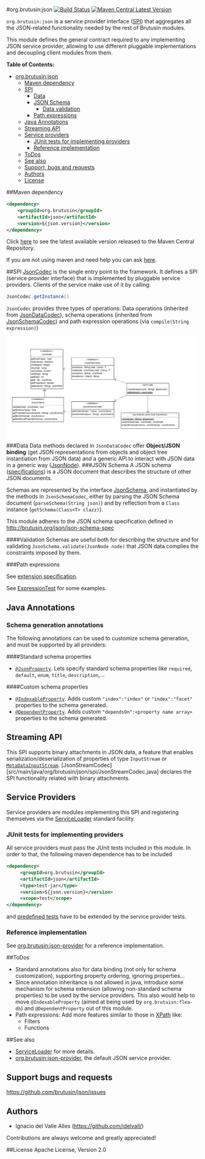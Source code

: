 #org.brutusin:json [![Build Status](https://api.travis-ci.org/brutusin/json.svg?branch=master)](https://travis-ci.org/brutusin/json) [![Maven Central Latest Version](https://maven-badges.herokuapp.com/maven-central/org.brutusin/json/badge.svg)](https://maven-badges.herokuapp.com/maven-central/org.brutusin/json/)

`org.brutusin:json` is a service provider interface ([SPI](http://en.wikipedia.org/wiki/Service_provider_interface)) that aggregates all the JSON-related functionality needed by the rest of Brutusin modules.

This module defines the general contract required to any implementing JSON service provider, allowing to use different pluggable implementations and decoupling client modules from them. 

**Table of Contents:** 

- [org.brutusin:json](#)
  - [Maven dependency](#maven-dependency)
  - [SPI](#spi)
    - [Data](#data)
    - [JSON Schema](#json-schema)
      - [Data validation](#data-validation)
    - [Path expressions](#path-expressions)
  - [Java Annotations](#java-annotations)
  - [Streaming API](#streaming-api)
  - [Service providers](#service-providers)
    - [JUnit tests for implementing providers](#junit-tests-for-implementing-providers)
    - [Reference implementation](#reference-implementation)
  - [ToDos](#todos)
  - [See also](#see-also)
  - [Support, bugs and requests](#support-bugs-and-requests)
  - [Authors](#authors)
  - [License](#license)
  
##Maven dependency 
```xml
<dependency>
    <groupId>org.brutusin</groupId>
    <artifactId>json</artifactId>
    <version>${json.version}</version>
</dependency>
```

Click [here](http://search.maven.org/#search%7Cga%7C1%7Cg%3A%22org.brutusin%22%20a%3A%22json%22) to see the latest available version released to the Maven Central Repository.

If you are not using maven and need help you can ask [here](https://github.com/brutusin/json/issues).

##SPI
[JsonCodec](src/main/java/org/brutusin/json/spi/JsonCodec.java) is the single entry point to the framework. It defines a SPI (service provider interface) that is implemented by pluggable service providers. Clients of the service make use of it by calling:
```java
JsonCodec.getInstance()
```
`JsonCodec` provides three types of operations: Data operations (inherited from [JsonDataCodec](src/main/java/org/brutusin/json/spi/JsonDataCodec.java)), schema operations (inherited from [JsonSchemaCodec](src/main/java/org/brutusin/json/spi/JsonSchemaCodec.java)) and path expression operations (via `compile(String expression)`)

![Class diagram](docs/class-model.png)
###Data
Data methods declared in `JsonDataCodec` offer **Object/JSON binding** (get JSON representations from objects and object tree instantiation from JSON data) and a generic API to interact with JSON data in a generic way ([JsonNode](src/main/java/org/brutusin/json/spi/JsonNode.java)).
###JSON Schema
A JSON schema ([specifications](http://json-schema.org/)) is a JSON document that describes the structure of other JSON documents. 

Schemas are represented by the interface [JsonSchema](src/main/java/org/brutusin/json/spi/JsonSchema.java), and instantiated by the methods in `JsonSchemaCodec`, either by parsing the JSON Schema document (`parseSchema(String json)`) and by reflection from a `Class` instance (`getSchema(Class<T> clazz)`).

This module adheres to the JSON schema specification defined in http://brutusin.org/json/json-schema-spec

####Validation
Schemas are useful both for describing the structure and for validating `JsonSchema.validate(JsonNode node)` that JSON data complies the constraints imposed by them.

###Path expressions

See [extension specification](schema.extension.md#path-expressions).

See [ExpressionTest](src/test/java/org/brutusin/json/spi/ExpressionTest.java) for some examples.

## Java Annotations
### Schema generation annotations
The following annotations can be used to customize schema generation, and must be supported by all providers:

####Standard schema properties
* [`@JsonProperty`](src/main/java/org/brutusin/json/annotations/JsonProperty.java). Lets specify standard schema properties like `required`, `default`, `enum`, `title`, `description`,...

####Custom schema properties
* [`@IndexableProperty`](src/main/java/org/brutusin/json/annotations/IndexableProperty.java). Adds custom `"index":"index"` or `"index":"facet"` properties to the schema generated.
* [`@DependentProperty`](src/main/java/org/brutusin/json/annotations/DependentProperty.java). Adds custom `"dependsOn":<property name array>` properties to the schema generated.

## Streaming API
This SPI supports binary attachments in JSON data, a feature that enables serialization/deserialization of properties of type `InputStream` or [`MetaDataInputStream`](https://github.com/brutusin/commons/blob/master/src/main/java/org/brutusin/commons/io/MetaDataInputStream.java).
[JsonStreamCodec][src/main/java/org/brutusin/json/spi/JsonStreamCodec.java] declares the SPI functionality related with binary attachments.

## Service Providers
Service providers are modules implementing this SPI and registering themselves via the [ServiceLoader](http://docs.oracle.com/javase/6/docs/api/java/util/ServiceLoader.html) standard facility. 
### JUnit tests for implementing providers
All service providers must pass the JUnit tests included in this module. In order to that, the following maven dependence has to be included
```xml
<dependency>
     <groupId>org.brutusin</groupId>
     <artifactId>json</artifactId>
     <type>test-jar</type>
     <version>${json.version}</version>
     <scope>test</scope>
</dependency>
```
and 
[predefined tests](https://github.com/brutusin/json/tree/master/src/test/java/org/brutusin/json/spi) have to be extended by the service provider tests.

### Reference implementation
See [org.brutusin:json-provider](https://github.com/brutusin/json-provider) for a reference implementation.

##ToDos
* Standard annotations also for data binding (not only for schema customization), supporting property ordering, ignoring properties...
* Since annotation inheritance is not allowed in java, introduce some mechanism for schema extension (allowing non-standard schema properties) to be used by the service providers. This also would help to move `@IndexableProperty` (aimed at being used by `org.brutuisn:flea-db`) and `@DependentProperty` out of this module.
* Path expressions: Add more features similar to those in [XPath](https://en.wikipedia.org/wiki/XPath) like: 
  * Filters
  * Functions 

##See also
* [ServiceLoader](http://docs.oracle.com/javase/6/docs/api/java/util/ServiceLoader.html) for more details.
* [org.brutusin:json-provider](https://github.com/brutusin/json-provider), the default JSON service provider.

## Support bugs and requests
https://github.com/brutusin/json/issues

## Authors

- Ignacio del Valle Alles (<https://github.com/idelvall/>)

Contributions are always welcome and greatly appreciated!

##License
Apache License, Version 2.0
